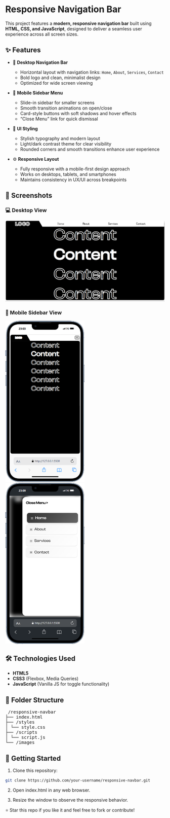 # Responsive Navigation Bar
This project features a **modern, responsive navigation bar** built using **HTML, CSS, and JavaScript**, designed to deliver a seamless user experience across all screen sizes.

## ✨ Features

- 🔲 **Desktop Navigation Bar**
  - Horizontal layout with navigation links: `Home`, `About`, `Services`, `Contact`
  - Bold logo and clean, minimalist design
  - Optimized for wide screen viewing

- 📱 **Mobile Sidebar Menu**
  - Slide-in sidebar for smaller screens
  - Smooth transition animations on open/close
  - Card-style buttons with soft shadows and hover effects
  - “Close Menu” link for quick dismissal

- 🎨 **UI Styling**
  - Stylish typography and modern layout
  - Light/dark contrast theme for clear visibility
  - Rounded corners and smooth transitions enhance user experience

- ⚙️ **Responsive Layout**
  - Fully responsive with a mobile-first design approach
  - Works on desktops, tablets, and smartphones
  - Maintains consistency in UX/UI across breakpoints

## 📸 Screenshots

### 💻 Desktop View

<img src="./images/desktop-view.png" width="800"/>

### 📱 Mobile Sidebar View

<p align="start">
  <img src="./images/mobile-view-1.png" alt="Mobile Content View" width="250"/>
  &nbsp;&nbsp;&nbsp;
  <img src="./images/mobile-view-2.png" alt="Mobile Menu View" width="250"/>
</p>


## 🛠️ Technologies Used

- **HTML5**
- **CSS3** (Flexbox, Media Queries)
- **JavaScript** (Vanilla JS for toggle functionality)

## 📂 Folder Structure

<pre> /responsive-navbar
├── index.html 
├── /styles 
│ └── style.css 
├── /scripts 
│ └── script.js 
└── /images </pre>

## 🚀 Getting Started

1. Clone this repository:
```bash
git clone https://github.com/your-username/responsive-navbar.git
```
2. Open index.html in any web browser.

3. Resize the window to observe the responsive behavior.

⭐️ Star this repo if you like it and feel free to fork or contribute!
